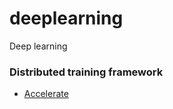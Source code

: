 # deeplearning
Deep learning 

### Distributed training framework

- [Accelerate](https://github.com/huggingface/accelerate)
